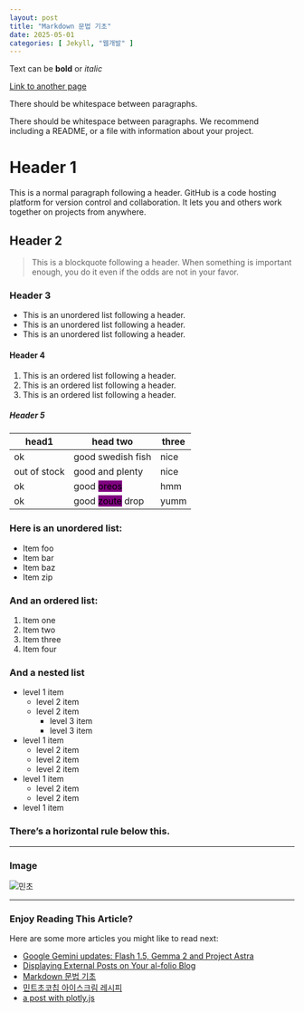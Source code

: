 ```yaml
---
layout: post
title: "Markdown 문법 기초"
date: 2025-05-01
categories: [ Jekyll, "웹개발" ]
---
```


Text can be **bold** or *italic*

[Link to another page](https://snu.ac.kr)

There should be whitespace between paragraphs.

There should be whitespace between paragraphs. We recommend including a README, or a file with information about your project.

# Header 1

This is a normal paragraph following a header. GitHub is a code hosting platform for version control and collaboration. It lets you and others work together on projects from anywhere.

## Header 2

> This is a blockquote following a header.
> When something is important enough, you do it even if the odds are not in your favor.

### Header 3

- This is an unordered list following a header.
- This is an unordered list following a header.
- This is an unordered list following a header.

#### Header 4

1. This is an ordered list following a header.
2. This is an ordered list following a header.
3. This is an ordered list following a header.

##### Header 5

| head1 | head two     | three           |
|-------|--------------|-----------------|
| ok    | good swedish fish | nice |
| out of stock | good and plenty | nice |
| ok  | good <mark style="background-color: purple;">oreos</mark> | hmm |
| ok | good <mark style="background-color: purple;">zoute</mark> drop | yumm |

### Here is an unordered list:

- Item foo
- Item bar
- Item baz
- Item zip

### And an ordered list:

1. Item one
2. Item two
3. Item three
4. Item four

### And a nested list

- level 1 item
  - level 2 item
  - level 2 item
    - level 3 item
    - level 3 item
- level 1 item
  - level 2 item
  - level 2 item
  - level 2 item
- level 1 item
  - level 2 item
  - level 2 item
- level 1 item

### There’s a horizontal rule below this.
---
### Image

![민초](https://sumin-park-teaching.github.io/assets/images/mint-choco-chip.jpg)

---
### Enjoy Reading This Article?

Here are some more articles you might like to read next:

- [Google Gemini updates: Flash 1.5, Gemma 2 and Project Astra](https://blog.google/technology/ai/google-gemini-update-flash-ai-assistant-io-2024/)
- [Displaying External Posts on Your al-folio Blog](https://medium.com/@al-folio/displaying-external-posts-on-your-al-folio-blog-b60a1d241a0a)
- [Markdown 문법 기초](https://sumin-park-teaching.github.io/blog/2025/mint-chocolate-chip-ice-cream-recipe/)
- [민트초코칩 아이스크림 레시피](https://sumin-park-teaching.github.io/blog/2025/my-first-jekyll-blog-post/)
- [a post with plotly.js](https://sumin-park-teaching.github.io/blog/2025/plotly/)
